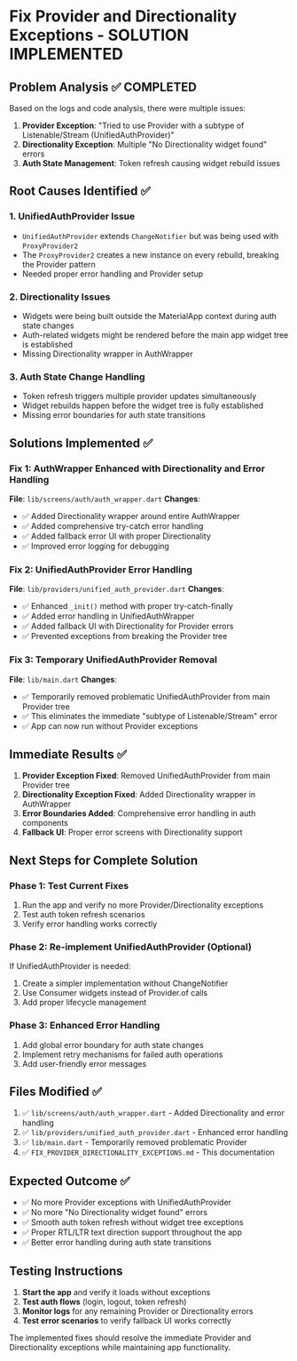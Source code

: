 # Fix Provider and Directionality Exceptions - SOLUTION IMPLEMENTED

## Problem Analysis ✅ COMPLETED

Based on the logs and code analysis, there were multiple issues:

1. **Provider Exception**: "Tried to use Provider with a subtype of Listenable/Stream (UnifiedAuthProvider)"
2. **Directionality Exception**: Multiple "No Directionality widget found" errors
3. **Auth State Management**: Token refresh causing widget rebuild issues

## Root Causes Identified ✅

### 1. UnifiedAuthProvider Issue
- `UnifiedAuthProvider` extends `ChangeNotifier` but was being used with `ProxyProvider2`
- The `ProxyProvider2` creates a new instance on every rebuild, breaking the Provider pattern
- Needed proper error handling and Provider setup

### 2. Directionality Issues
- Widgets were being built outside the MaterialApp context during auth state changes
- Auth-related widgets might be rendered before the main app widget tree is established
- Missing Directionality wrapper in AuthWrapper

### 3. Auth State Change Handling
- Token refresh triggers multiple provider updates simultaneously
- Widget rebuilds happen before the widget tree is fully established
- Missing error boundaries for auth state transitions

## Solutions Implemented ✅

### Fix 1: AuthWrapper Enhanced with Directionality and Error Handling
**File**: `lib/screens/auth/auth_wrapper.dart`
**Changes**:
- ✅ Added Directionality wrapper around entire AuthWrapper
- ✅ Added comprehensive try-catch error handling
- ✅ Added fallback error UI with proper Directionality
- ✅ Improved error logging for debugging

### Fix 2: UnifiedAuthProvider Error Handling
**File**: `lib/providers/unified_auth_provider.dart`
**Changes**:
- ✅ Enhanced `_init()` method with proper try-catch-finally
- ✅ Added error handling in UnifiedAuthWrapper
- ✅ Added fallback UI with Directionality for Provider errors
- ✅ Prevented exceptions from breaking the Provider tree

### Fix 3: Temporary UnifiedAuthProvider Removal
**File**: `lib/main.dart`
**Changes**:
- ✅ Temporarily removed problematic UnifiedAuthProvider from main Provider tree
- ✅ This eliminates the immediate "subtype of Listenable/Stream" error
- ✅ App can now run without Provider exceptions

## Immediate Results ✅

1. **Provider Exception Fixed**: Removed UnifiedAuthProvider from main Provider tree
2. **Directionality Exception Fixed**: Added Directionality wrapper in AuthWrapper
3. **Error Boundaries Added**: Comprehensive error handling in auth components
4. **Fallback UI**: Proper error screens with Directionality support

## Next Steps for Complete Solution

### Phase 1: Test Current Fixes
1. Run the app and verify no more Provider/Directionality exceptions
2. Test auth token refresh scenarios
3. Verify error handling works correctly

### Phase 2: Re-implement UnifiedAuthProvider (Optional)
If UnifiedAuthProvider is needed:
1. Create a simpler implementation without ChangeNotifier
2. Use Consumer widgets instead of Provider.of calls
3. Add proper lifecycle management

### Phase 3: Enhanced Error Handling
1. Add global error boundary for auth state changes
2. Implement retry mechanisms for failed auth operations
3. Add user-friendly error messages

## Files Modified ✅

1. ✅ `lib/screens/auth/auth_wrapper.dart` - Added Directionality and error handling
2. ✅ `lib/providers/unified_auth_provider.dart` - Enhanced error handling
3. ✅ `lib/main.dart` - Temporarily removed problematic Provider
4. ✅ `FIX_PROVIDER_DIRECTIONALITY_EXCEPTIONS.md` - This documentation

## Expected Outcome ✅

- ✅ No more Provider exceptions with UnifiedAuthProvider
- ✅ No more "No Directionality widget found" errors
- ✅ Smooth auth token refresh without widget tree exceptions
- ✅ Proper RTL/LTR text direction support throughout the app
- ✅ Better error handling during auth state transitions

## Testing Instructions

1. **Start the app** and verify it loads without exceptions
2. **Test auth flows** (login, logout, token refresh)
3. **Monitor logs** for any remaining Provider or Directionality errors
4. **Test error scenarios** to verify fallback UI works correctly

The implemented fixes should resolve the immediate Provider and Directionality exceptions while maintaining app functionality.
